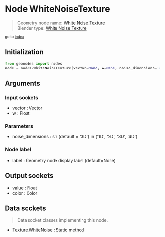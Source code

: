
# Node WhiteNoiseTexture

> Geometry node name: [White Noise Texture](https://docs.blender.org/manual/en/latest/modeling/geometry_nodes/texture/white_noise.html)<br>
  Blender type: [White Noise Texture](https://docs.blender.org/api/current/bpy.types.ShaderNodeTexWhiteNoise.html)
  
<sub>go to [index](/docs/index.md)</sub>

Initialization
--------------
```python
from geonodes import nodes
node = nodes.WhiteNoiseTexture(vector=None, w=None, noise_dimensions='3D', label=None)
```



## Arguments


### Input sockets

- vector : Vector
- w : Float

### Parameters

- noise_dimensions : str (default = '3D') in ('1D', '2D', '3D', '4D')

### Node label

- label : Geometry node display label (default=None)

## Output sockets

- value : Float
- color : Color

## Data sockets

> Data socket classes implementing this node.
  
  
- [Texture](/docs/sockets/Texture.md).[WhiteNoise](/docs/sockets/Texture.md#whitenoise) : Static method
  
